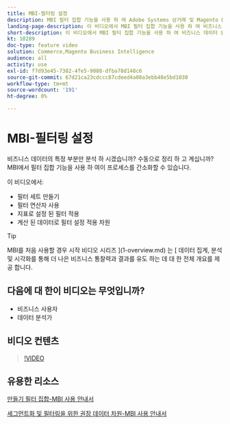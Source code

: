 ```yaml
---
title: MBI-필터링 설정
description: MBI 필터 집합 기능을 사용 하 여 Adobe Systems 상거래 및 Magento Open Source에 대 한 비즈니스 데이터 보고를 간소화 하는 방법을 알아봅니다.
landing-page-description: 이 비디오에서 MBI 필터 집합 기능을 사용 하 여 비즈니스 데이터 보고를 간소화 하는 방법을 알아보십시오.
short-description: 이 비디오에서 MBI 필터 집합 기능을 사용 하 여 비즈니스 데이터 보고를 간소화 하는 방법을 알아보십시오.
kt: 10289
doc-type: feature video
solution: Commerce,Magento Business Intelligence
audience: all
activity: use
exl-id: f7d93e45-7382-4fe5-9088-dfba78d148c6
source-git-commit: 67d21ca23cdccc87cdeed4a08a3ebb48e5bd1030
workflow-type: tm+mt
source-wordcount: '191'
ht-degree: 0%

---
```


# MBI-필터링 설정

비즈니스 데이터의 특정 부분만 분석 하 시겠습니까? 수동으로 정리 하 고 계십니까? MBI에서 필터 집합 기능을 사용 하 여이 프로세스를 간소화할 수 있습니다.

이 비디오에서:

- 필터 세트 만들기
- 필터 연산자 사용
- 지표로 설정 된 필터 적용
- 계산 된 데이터로 필터 설정 적용 차원

>[!TIP]
>
>MBI를 처음 사용할 경우 시작 비디오 시리즈 ](1-overview.md) 는 [ 데이터 집계, 분석 및 시각화를 통해 더 나은 비즈니스 통찰력과 결과를 유도 하는 데 대 한 전체 개요를 제공 합니다.

## 다음에 대 한이 비디오는 무엇입니까?

- 비즈니스 사용자
- 데이터 분석가

## 비디오 컨텐츠

>[!VIDEO](https://video.tv.adobe.com/v/342408?quality=12&learn=on)

## 유용한 리소스

[만들기 필터 집합-MBI 사용 안내서](https://experienceleague.adobe.com/docs/commerce-business-intelligence/mbi/build/reports/ess-manage-data-filters.html)

[세그먼트화 및 필터링을 위한 권장 데이터 차원-MBI 사용 안내서](https://experienceleague.adobe.com/docs/commerce-business-intelligence/mbi/best-practices/data/segment-filter.html)
